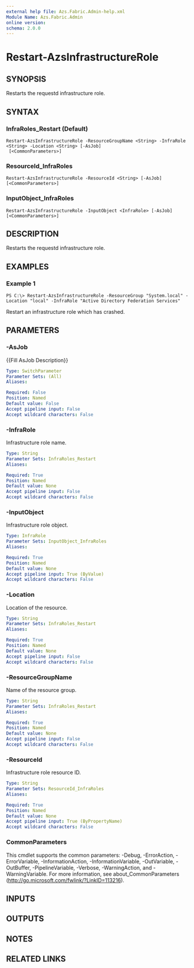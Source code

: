 ```yaml
---
external help file: Azs.Fabric.Admin-help.xml
Module Name: Azs.Fabric.Admin
online version:
schema: 2.0.0
---
```


# Restart-AzsInfrastructureRole

## SYNOPSIS
Restarts the requestd infrastructure role.

## SYNTAX

### InfraRoles_Restart (Default)
```
Restart-AzsInfrastructureRole -ResourceGroupName <String> -InfraRole <String> -Location <String> [-AsJob]
 [<CommonParameters>]
```

### ResourceId_InfraRoles
```
Restart-AzsInfrastructureRole -ResourceId <String> [-AsJob] [<CommonParameters>]
```

### InputObject_InfraRoles
```
Restart-AzsInfrastructureRole -InputObject <InfraRole> [-AsJob] [<CommonParameters>]
```

## DESCRIPTION
Restarts the requestd infrastructure role.

## EXAMPLES

### Example 1
```
PS C:\> Restart-AzsInfrastructureRole -ResourceGroup "System.local" -Location "local" -InfraRole "Active Directory Federation Services"
```

Restart an infrastructure role which has crashed.

## PARAMETERS

### -AsJob
{{Fill AsJob Description}}

```yaml
Type: SwitchParameter
Parameter Sets: (All)
Aliases:

Required: False
Position: Named
Default value: False
Accept pipeline input: False
Accept wildcard characters: False
```

### -InfraRole
Infrastructure role name.

```yaml
Type: String
Parameter Sets: InfraRoles_Restart
Aliases:

Required: True
Position: Named
Default value: None
Accept pipeline input: False
Accept wildcard characters: False
```

### -InputObject
Infrastructure role object.

```yaml
Type: InfraRole
Parameter Sets: InputObject_InfraRoles
Aliases:

Required: True
Position: Named
Default value: None
Accept pipeline input: True (ByValue)
Accept wildcard characters: False
```

### -Location
Location of the resource.

```yaml
Type: String
Parameter Sets: InfraRoles_Restart
Aliases:

Required: True
Position: Named
Default value: None
Accept pipeline input: False
Accept wildcard characters: False
```

### -ResourceGroupName
Name of the resource group.

```yaml
Type: String
Parameter Sets: InfraRoles_Restart
Aliases:

Required: True
Position: Named
Default value: None
Accept pipeline input: False
Accept wildcard characters: False
```

### -ResourceId
Infrastructure role resource ID.

```yaml
Type: String
Parameter Sets: ResourceId_InfraRoles
Aliases:

Required: True
Position: Named
Default value: None
Accept pipeline input: True (ByPropertyName)
Accept wildcard characters: False
```

### CommonParameters
This cmdlet supports the common parameters: -Debug, -ErrorAction, -ErrorVariable, -InformationAction, -InformationVariable, -OutVariable, -OutBuffer, -PipelineVariable, -Verbose, -WarningAction, and -WarningVariable. For more information, see about_CommonParameters (http://go.microsoft.com/fwlink/?LinkID=113216).

## INPUTS

## OUTPUTS

## NOTES

## RELATED LINKS

